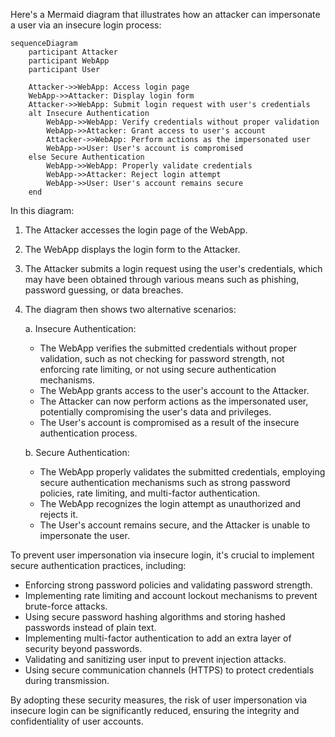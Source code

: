 Here's a Mermaid diagram that illustrates how an attacker can impersonate a user via an insecure login process:

```mermaid
sequenceDiagram
    participant Attacker
    participant WebApp
    participant User

    Attacker->>WebApp: Access login page
    WebApp->>Attacker: Display login form
    Attacker->>WebApp: Submit login request with user's credentials
    alt Insecure Authentication
        WebApp->>WebApp: Verify credentials without proper validation
        WebApp->>Attacker: Grant access to user's account
        Attacker->>WebApp: Perform actions as the impersonated user
        WebApp->>User: User's account is compromised
    else Secure Authentication
        WebApp->>WebApp: Properly validate credentials
        WebApp->>Attacker: Reject login attempt
        WebApp->>User: User's account remains secure
    end
```

In this diagram:

1. The Attacker accesses the login page of the WebApp.
2. The WebApp displays the login form to the Attacker.
3. The Attacker submits a login request using the user's credentials, which may have been obtained through various means such as phishing, password guessing, or data breaches.

4. The diagram then shows two alternative scenarios:

   a. Insecure Authentication:
      - The WebApp verifies the submitted credentials without proper validation, such as not checking for password strength, not enforcing rate limiting, or not using secure authentication mechanisms.
      - The WebApp grants access to the user's account to the Attacker.
      - The Attacker can now perform actions as the impersonated user, potentially compromising the user's data and privileges.
      - The User's account is compromised as a result of the insecure authentication process.

   b. Secure Authentication:
      - The WebApp properly validates the submitted credentials, employing secure authentication mechanisms such as strong password policies, rate limiting, and multi-factor authentication.
      - The WebApp recognizes the login attempt as unauthorized and rejects it.
      - The User's account remains secure, and the Attacker is unable to impersonate the user.

To prevent user impersonation via insecure login, it's crucial to implement secure authentication practices, including:

- Enforcing strong password policies and validating password strength.
- Implementing rate limiting and account lockout mechanisms to prevent brute-force attacks.
- Using secure password hashing algorithms and storing hashed passwords instead of plain text.
- Implementing multi-factor authentication to add an extra layer of security beyond passwords.
- Validating and sanitizing user input to prevent injection attacks.
- Using secure communication channels (HTTPS) to protect credentials during transmission.

By adopting these security measures, the risk of user impersonation via insecure login can be significantly reduced, ensuring the integrity and confidentiality of user accounts.
